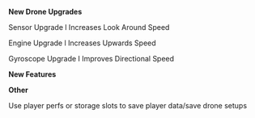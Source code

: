 
**New Drone Upgrades**

Sensor Upgrade l Increases Look Around Speed

Engine Upgrade l Increases Upwards Speed

Gyroscope Upgrade I Improves Directional Speed

**New Features**

**Other**

Use player perfs or storage slots to save player data/save drone setups